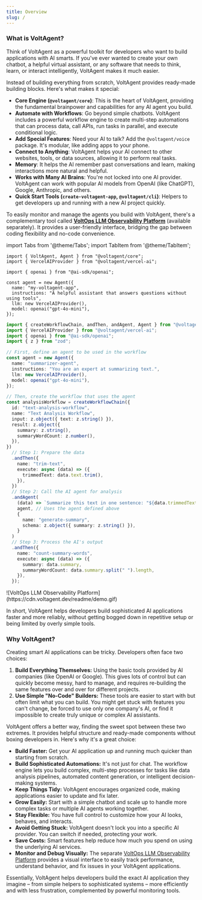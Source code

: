```yaml
---
title: Overview
slug: /
---
```


### What is VoltAgent?

Think of VoltAgent as a powerful toolkit for developers who want to build applications with AI smarts. If you've ever wanted to create your own chatbot, a helpful virtual assistant, or any software that needs to think, learn, or interact intelligently, VoltAgent makes it much easier.

Instead of building everything from scratch, VoltAgent provides ready-made building blocks. Here's what makes it special:

- **Core Engine (`@voltagent/core`)**: This is the heart of VoltAgent, providing the fundamental brainpower and capabilities for any AI agent you build.
- **Automate with Workflows**: Go beyond simple chatbots. VoltAgent includes a powerful workflow engine to create multi-step automations that can process data, call APIs, run tasks in parallel, and execute conditional logic.
- **Add Special Features**: Need your AI to talk? Add the `@voltagent/voice` package. It's modular, like adding apps to your phone.
- **Connect to Anything**: VoltAgent helps your AI connect to other websites, tools, or data sources, allowing it to perform real tasks.
- **Memory**: It helps the AI remember past conversations and learn, making interactions more natural and helpful.
- **Works with Many AI Brains**: You're not locked into one AI provider. VoltAgent can work with popular AI models from OpenAI (like ChatGPT), Google, Anthropic, and others.
- **Quick Start Tools (`create-voltagent-app`, `@voltagent/cli`)**: Helpers to get developers up and running with a new AI project quickly.

To easily monitor and manage the agents you build with VoltAgent, there's a complementary tool called **[VoltOps LLM Observability Platform](https://console.voltagent.dev/)** (available separately). It provides a user-friendly interface, bridging the gap between coding flexibility and no-code convenience.

import Tabs from '@theme/Tabs';
import TabItem from '@theme/TabItem';

<Tabs>
  <TabItem value="code" label="Core Framework">

```tsx
import { VoltAgent, Agent } from "@voltagent/core";
import { VercelAIProvider } from "@voltagent/vercel-ai";

import { openai } from "@ai-sdk/openai";

const agent = new Agent({
  name: "my-voltagent-app",
  instructions: "A helpful assistant that answers questions without using tools",
  llm: new VercelAIProvider(),
  model: openai("gpt-4o-mini"),
});
```

  </TabItem>
  <TabItem value="workflow" label="Workflow Engine">

```typescript
import { createWorkflowChain, andThen, andAgent, Agent } from "@voltagent/core";
import { VercelAIProvider } from "@voltagent/vercel-ai";
import { openai } from "@ai-sdk/openai";
import { z } from "zod";

// First, define an agent to be used in the workflow
const agent = new Agent({
  name: "summarizer-agent",
  instructions: "You are an expert at summarizing text.",
  llm: new VercelAIProvider(),
  model: openai("gpt-4o-mini"),
});

// Then, create the workflow that uses the agent
const analysisWorkflow = createWorkflowChain({
  id: "text-analysis-workflow",
  name: "Text Analysis Workflow",
  input: z.object({ text: z.string() }),
  result: z.object({
    summary: z.string(),
    summaryWordCount: z.number(),
  }),
})
  // Step 1: Prepare the data
  .andThen({
    name: "trim-text",
    execute: async (data) => ({
      trimmedText: data.text.trim(),
    }),
  })
  // Step 2: Call the AI agent for analysis
  .andAgent(
    (data) => `Summarize this text in one sentence: "${data.trimmedText}"`,
    agent, // Uses the agent defined above
    {
      name: "generate-summary",
      schema: z.object({ summary: z.string() }),
    }
  )
  // Step 3: Process the AI's output
  .andThen({
    name: "count-summary-words",
    execute: async (data) => ({
      summary: data.summary,
      summaryWordCount: data.summary.split(" ").length,
    }),
  });
```

  </TabItem>
  <TabItem value="console" label="VoltOps Platform">
![VoltOps LLM Observability Platform](https://cdn.voltagent.dev/readme/demo.gif)
  </TabItem>
</Tabs>

In short, VoltAgent helps developers build sophisticated AI applications faster and more reliably, without getting bogged down in repetitive setup or being limited by overly simple tools.

### Why VoltAgent?

Creating smart AI applications can be tricky. Developers often face two choices:

1.  **Build Everything Themselves:** Using the basic tools provided by AI companies (like OpenAI or Google). This gives lots of control but can quickly become messy, hard to manage, and requires re-building the same features over and over for different projects.
2.  **Use Simple "No-Code" Builders:** These tools are easier to start with but often limit what you can build. You might get stuck with features you can't change, be forced to use only one company's AI, or find it impossible to create truly unique or complex AI assistants.

VoltAgent offers a better way, finding the sweet spot between these two extremes. It provides helpful structure and ready-made components without boxing developers in. Here's why it's a great choice:

- **Build Faster:** Get your AI application up and running much quicker than starting from scratch.
- **Build Sophisticated Automations:** It's not just for chat. The workflow engine lets you build complex, multi-step processes for tasks like data analysis pipelines, automated content generation, or intelligent decision-making systems.
- **Keep Things Tidy:** VoltAgent encourages organized code, making applications easier to update and fix later.
- **Grow Easily:** Start with a simple chatbot and scale up to handle more complex tasks or multiple AI agents working together.
- **Stay Flexible:** You have full control to customize how your AI looks, behaves, and interacts.
- **Avoid Getting Stuck:** VoltAgent doesn't lock you into a specific AI provider. You can switch if needed, protecting your work.
- **Save Costs:** Smart features help reduce how much you spend on using the underlying AI services.
- **Monitor and Debug Visually:** The separate [VoltOps LLM Observability Platform](https://console.voltagent.dev/) provides a visual interface to easily track performance, understand behavior, and fix issues in your VoltAgent applications.

Essentially, VoltAgent helps developers build the exact AI application they imagine – from simple helpers to sophisticated systems – more efficiently and with less frustration, complemented by powerful monitoring tools.
